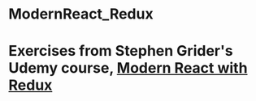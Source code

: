 # ModernReact_Redux
# Exercises from Stephen Grider's Udemy course, [Modern React with Redux](https://www.udemy.com/react-redux/)
